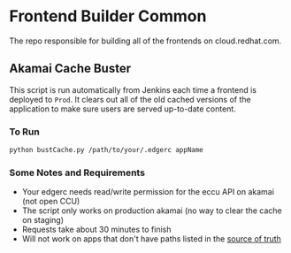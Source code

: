 
# Frontend Builder Common

The repo responsible for building all of the frontends on cloud.redhat.com.

## Akamai Cache Buster

This script is run automatically from Jenkins each time a frontend is deployed
to `Prod`. It clears out all of the old cached versions of the application to make
sure users are served up-to-date content.

### To Run

```bash
python bustCache.py /path/to/your/.edgerc appName
```

### Some Notes and Requirements

* Your edgerc needs read/write permission for the eccu API on akamai (not open CCU)
* The script only works on production akamai (no way to clear the cache on staging)
* Requests take about 30 minutes to finish
* Will not work on apps that don't have paths listed in the [source of truth](https://github.com/RedHatInsights/cloud-services-config/blob/ci-beta/main.yml)

